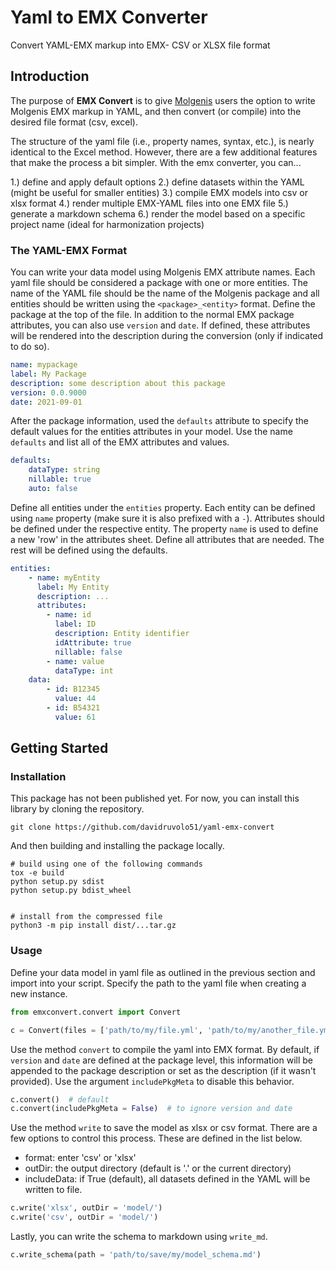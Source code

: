 # Yaml to EMX Converter

Convert YAML-EMX markup into EMX- CSV or XLSX file format

## Introduction

The purpose of **EMX Convert** is to give [Molgenis](https://molgenis.org/) users the option to write Molgenis EMX markup in YAML, and then convert (or compile) into the desired file format (csv, excel).

The structure of the yaml file (i.e., property names, syntax, etc.), is nearly identical to the Excel method. However, there are a few additional features that make the process a bit simpler. With the emx converter, you can...

1.) define and apply default options
2.) define datasets within the YAML (might be useful for smaller entities)
3.) compile EMX models into csv or xlsx format
4.) render multiple EMX-YAML files into one EMX file
5.) generate a markdown schema
6.) render the model based on a specific project name (ideal for harmonization projects)

### The YAML-EMX Format

You can write your data model using Molgenis EMX attribute names. Each yaml file should be considered a package with one or more entities. The name of the YAML file should be the name of the Molgenis package and all entities should be written using the `<package>_<entity>` format. Define the package at the top of the file. In addition to the normal EMX package attributes, you can also use `version` and `date`. If defined, these attributes will be rendered into the description during the conversion (only if indicated to do so).

```yaml
name: mypackage
label: My Package
description: some description about this package
version: 0.0.9000
date: 2021-09-01
```

After the package information, used the `defaults` attribute to specify the default values for the entities attributes in your model. Use the name `defaults` and list all of the EMX attributes and values.

```yaml
defaults:
    dataType: string
    nillable: true
    auto: false
```

Define all entities under the `entities` property. Each entity can be defined using `name` property (make sure it is also prefixed with a `-`). Attributes should be defined under the respective entity. The property `name` is used to define a new 'row' in the attributes sheet. Define all attributes that are needed. The rest will be defined using the defaults.

```yaml
entities:
    - name: myEntity
      label: My Entity
      description: ...
      attributes:
        - name: id
          label: ID
          description: Entity identifier
          idAttribute: true
          nillable: false
        - name: value
          dataType: int
    data:
        - id: B12345
          value: 44
        - id: B54321
          value: 61
```

## Getting Started

### Installation

This package has not been published yet. For now, you can install this library by cloning the repository.

```shell
git clone https://github.com/davidruvolo51/yaml-emx-convert
```

And then building and installing the package locally.

```shell
# build using one of the following commands
tox -e build 
python setup.py sdist
python setup.py bdist_wheel


# install from the compressed file
python3 -m pip install dist/...tar.gz
```

### Usage

Define your data model in yaml file as outlined in the previous section and import into your script. Specify the path to the yaml file when creating a new instance.

```python
from emxconvert.convert import Convert

c = Convert(files = ['path/to/my/file.yml', 'path/to/my/another_file.yml'])
```

Use the method `convert` to compile the yaml into EMX format. By default, if `version` and `date` are defined at the package level, this information will be appended to the package description or set as the description (if it wasn't provided). Use the argument `includePkgMeta` to disable this behavior.

```python
c.convert()  # default
c.convert(includePkgMeta = False)  # to ignore version and date
```

Use the method `write` to save the model as xlsx or csv format. There are a few options to control this process. These are defined in the list below.

- format: enter 'csv' or 'xlsx'
- outDir: the output directory (default is '.' or the current directory)
- includeData: if True (default), all datasets defined in the YAML will be written to file.

```python
c.write('xlsx', outDir = 'model/')
c.write('csv', outDir = 'model/')
```

Lastly, you can write the schema to markdown using `write_md`.

```python
c.write_schema(path = 'path/to/save/my/model_schema.md')
```
